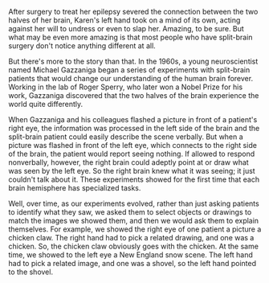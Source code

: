 After surgery to treat her epilepsy severed the connection between the two halves of her brain, Karen's left hand took on a mind of its own, acting against her will to undress or even to slap her. Amazing, to be sure. But what may be even more amazing is that most people who have split-brain surgery don't notice anything different at all.

But there's more to the story than that. In the 1960s, a young neuroscientist named Michael Gazzaniga began a series of experiments with split-brain patients that would change our understanding of the human brain forever. Working in the lab of Roger Sperry, who later won a Nobel Prize for his work, Gazzaniga discovered that the two halves of the brain experience the world quite differently.

When Gazzaniga and his colleagues flashed a picture in front of a patient's right eye, the information was processed in the left side of the brain and the split-brain patient could easily describe the scene verbally. But when a picture was flashed in front of the left eye, which connects to the right side of the brain, the patient would report seeing nothing. If allowed to respond nonverbally, however, the right brain could adeptly point at or draw what was seen by the left eye. So the right brain knew what it was seeing; it just couldn't talk about it. These experiments showed for the first time that each brain hemisphere has specialized tasks.


Well, over time, as our experiments evolved, rather than just asking patients to identify what they saw, we asked them to select objects or drawings to match the images we showed them, and then we would ask them to explain themselves. For example, we showed the right eye of one patient a picture a chicken claw. The right hand had to pick a related drawing, and one was a chicken. So, the chicken claw obviously goes with the chicken. At the same time, we showed to the left eye a New England snow scene. The left hand had to pick a related image, and one was a shovel, so the left hand pointed to the shovel.

